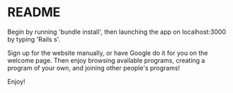 # README

Begin by running 'bundle install', then launching the app on localhost:3000 by typing 'Rails s'.

Sign up for the website manually, or have Google do it for you on the welcome page. Then enjoy browsing available programs, creating a program of your own, and joining other people's programs!

Enjoy!

